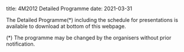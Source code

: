 title: 4M2012 Detailed Programme
date: 2021-03-31

The Detailed Programme(*) including the schedule for presentations is available to download at bottom of this webpage.




(*) The programme may be changed by the organisers without prior notification. 
